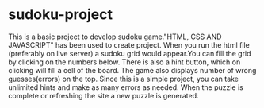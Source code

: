 # sudoku-project
This is a basic project to develop sudoku game."HTML, CSS AND JAVASCRIPT" has been used to create project.
When you run the html file (preferably on live server) a sudoku grid would appear.You can fill the grid by clicking on the numbers below. 
There is also a hint button, which on clicking will fill a cell of the board. 
The game also displays number of wrong guesses(errors) on the top.
Since this is a simple project, you can take unlimited hints and make as many errors as needed. 
When the puzzle is complete or refreshing the site a new puzzle is generated.
